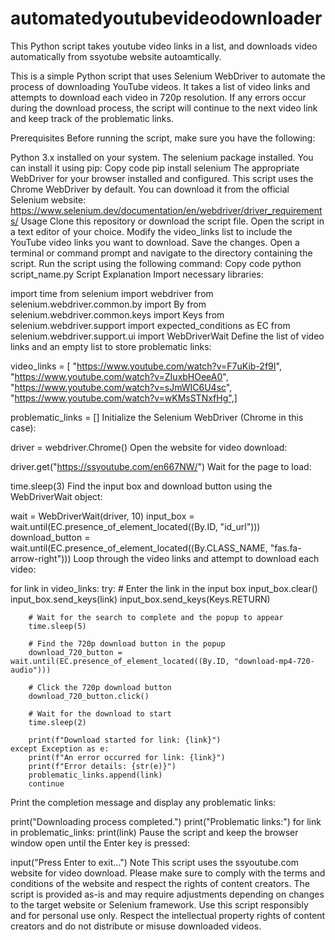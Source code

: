 # automatedyoutubevideodownloader
This Python script takes youtube video links in a list, and downloads video automatically from ssyotube website autoamtically.

This is a simple Python script that uses Selenium WebDriver to automate the process of downloading YouTube videos. It takes a list of video links and attempts to download each video in 720p resolution. If any errors occur during the download process, the script will continue to the next video link and keep track of the problematic links.

Prerequisites
Before running the script, make sure you have the following:

Python 3.x installed on your system.
The selenium package installed. You can install it using pip:
Copy code
pip install selenium
The appropriate WebDriver for your browser installed and configured. This script uses the Chrome WebDriver by default. You can download it from the official Selenium website: https://www.selenium.dev/documentation/en/webdriver/driver_requirements/
Usage
Clone this repository or download the script file.
Open the script in a text editor of your choice.
Modify the video_links list to include the YouTube video links you want to download.
Save the changes.
Open a terminal or command prompt and navigate to the directory containing the script.
Run the script using the following command:
Copy code
python script_name.py
Script Explanation
Import necessary libraries:


import time
from selenium import webdriver
from selenium.webdriver.common.by import By
from selenium.webdriver.common.keys import Keys
from selenium.webdriver.support import expected_conditions as EC
from selenium.webdriver.support.ui import WebDriverWait
Define the list of video links and an empty list to store problematic links:



video_links = [    "https://www.youtube.com/watch?v=F7uKib-2f9I",    "https://www.youtube.com/watch?v=ZIuxbHOeeA0",    "https://www.youtube.com/watch?v=sJmWIC6U4sc",    "https://www.youtube.com/watch?v=wKMsSTNxfHg",]

problematic_links = []
Initialize the Selenium WebDriver (Chrome in this case):


driver = webdriver.Chrome()
Open the website for video download:


driver.get("https://ssyoutube.com/en667NW/")
Wait for the page to load:



time.sleep(3)
Find the input box and download button using the WebDriverWait object:


wait = WebDriverWait(driver, 10)
input_box = wait.until(EC.presence_of_element_located((By.ID, "id_url")))
download_button = wait.until(EC.presence_of_element_located((By.CLASS_NAME, "fas.fa-arrow-right")))
Loop through the video links and attempt to download each video:



for link in video_links:
    try:
        # Enter the link in the input box
        input_box.clear()
        input_box.send_keys(link)
        input_box.send_keys(Keys.RETURN)

        # Wait for the search to complete and the popup to appear
        time.sleep(5)

        # Find the 720p download button in the popup
        download_720_button = wait.until(EC.presence_of_element_located((By.ID, "download-mp4-720-audio")))

        # Click the 720p download button
        download_720_button.click()

        # Wait for the download to start
        time.sleep(2)

        print(f"Download started for link: {link}")
    except Exception as e:
        print(f"An error occurred for link: {link}")
        print(f"Error details: {str(e)}")
        problematic_links.append(link)
        continue
Print the completion message and display any problematic links:


print("Downloading process completed.")
print("Problematic links:")
for link in problematic_links:
    print(link)
Pause the script and keep the browser window open until the Enter key is pressed:


input("Press Enter to exit...")
Note
This script uses the ssyoutube.com website for video download. Please make sure to comply with the terms and conditions of the website and respect the rights of content creators.
The script is provided as-is and may require adjustments depending on changes to the target website or Selenium framework.
Use this script responsibly and for personal use only. Respect the intellectual property rights of content creators and do not distribute or misuse downloaded videos.
